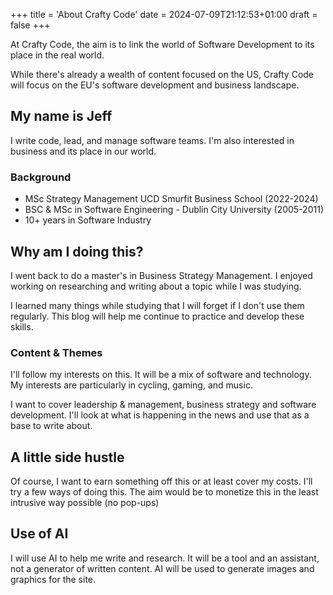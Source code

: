 +++
title = 'About Crafty Code'
date = 2024-07-09T21:12:53+01:00
draft = false
+++

At Crafty Code, the aim is to link the world of Software Development to its place in the real world.

While there's already a wealth of content focused on the US, Crafty Code will focus on the EU's software development and business landscape.

## My name is Jeff

I write code, lead, and manage software teams. I'm also interested in business and its place in our world.

### Background

- MSc Strategy Management UCD Smurfit Business School (2022-2024)
- BSC & MSc in Software Engineering - Dublin City University (2005-2011)
- 10+ years in Software Industry

## Why am I doing this?

I went back to do a master's in Business Strategy Management. I enjoyed working on researching and writing about a topic while I was studying.

I learned many things while studying that I will forget if I don't use them regularly. This blog will help me continue to practice and develop these skills.

### Content & Themes

I'll follow my interests on this. It will be a mix of software and technology. My interests are particularly in cycling, gaming, and music.

I want to cover leadership & management, business strategy and software development. I'll look at what is happening in the news and use that as a base to write about.

## A little side hustle

Of course, I want to earn something off this or at least cover my costs. I'll try a few ways of doing this. The aim would be to monetize this in the least intrusive way possible (no pop-ups)

## Use of AI

I will use AI to help me write and research. It will be a tool and an assistant, not a generator of written content. AI will be used to generate images and graphics for the site.